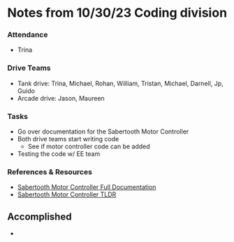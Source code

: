 # Notes from 10/30/23 Coding division   
### Attendance
 -  Trina

### Drive Teams
 - Tank drive: Trina, Michael, Rohan, William, Tristan, Michael, Darnell, Jp, Guido
 - Arcade drive: Jason, Maureen 

### Tasks
 - Go over documentation for the Sabertooth Motor Controller 
 - Both drive teams start writing code
   - See if motor controller code can be added
-   Testing the code w/ EE team

### References & Resources 
 - <a href="http://www.dimensionengineering.com/datasheets/Sabertooth2x60.pdf">Sabertooth Motor Controller Full Documentation</a>
 - <a href="https://docs.google.com/document/d/11yAGNMltDx4X17hl0w9ZD8jwsdREbucdNOAFZO9kq2M/edit?usp=sharing>">Sabertooth Motor Controller TLDR</a> 

## Accomplished
 - 
